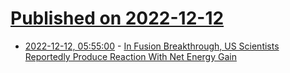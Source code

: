 # [Published on 2022-12-12](index.md)

* [2022-12-12, 05:55:00](https://hardware.slashdot.org/story/22/12/12/0546229/in-fusion-breakthrough-us-scientists-reportedly-produce-reaction-with-net-energy-gain?utm_source=rss1.0mainlinkanon&utm_medium=feed) - [In Fusion Breakthrough, US Scientists Reportedly Produce Reaction With Net Energy Gain](https://hardware.slashdot.org/story/22/12/12/0546229/in-fusion-breakthrough-us-scientists-reportedly-produce-reaction-with-net-energy-gain?utm_source=rss1.0mainlinkanon&utm_medium=feed)
